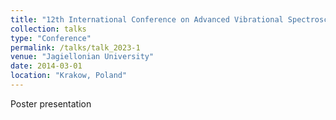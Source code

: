 ```yaml
---
title: "12th International Conference on Advanced Vibrational Spectroscopy (ICAVS12)"
collection: talks
type: "Conference"
permalink: /talks/talk_2023-1
venue: "Jagiellonian University"
date: 2014-03-01
location: "Krakow, Poland"
---
```


Poster presentation

